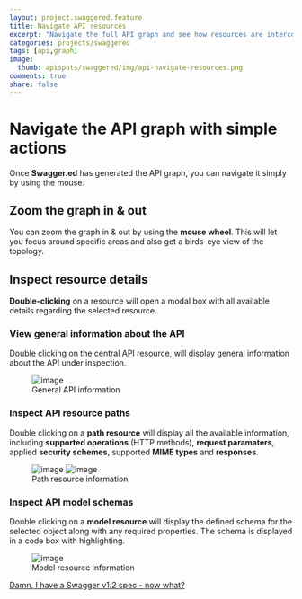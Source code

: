 ```yaml
---
layout: project.swaggered.feature
title: Navigate API resources
excerpt: "Navigate the full API graph and see how resources are interconnected."
categories: projects/swaggered
tags: [api,graph]
image:
  thumb: apispots/swaggered/img/api-navigate-resources.png
comments: true
share: false
---
```


# Navigate the API graph with simple actions

Once **Swagger.ed** has generated the API graph, you can navigate it simply by using the mouse.  

## Zoom the graph in & out 

You can zoom the graph in & out by using the **mouse wheel**.  This will let you focus around specific areas and
also get a birds-eye view of the topology.

## Inspect resource details

**Double-clicking** on a resource will open a modal box with all available details regarding
the selected resource.

### View general information about the API

Double clicking on the central API resource, will display general information about the API under inspection.

<figure>
	<img src="{{ site.url }}/assets/apispots/swaggered/img/api-general-info.png" alt="image">
	<figcaption>General API information</figcaption>
</figure>  

### Inspect API resource paths

Double clicking on a **path resource** will display all the available information, including **supported operations** 
(HTTP methods), **request paramaters**, applied **security schemes**, supported **MIME types** and **responses**.

<figure class='half'>
	<img src="{{ site.url }}/assets/apispots/swaggered/img/api-path-info-1.png" alt="image">
	<img src="{{ site.url }}/assets/apispots/swaggered/img/api-path-info-2.png" alt="image">
	<figcaption>Path resource information</figcaption>
</figure>

### Inspect API model schemas

Double clicking on a **model resource** will display the defined schema for the selected object along with 
any required properties.  The schema is displayed in a code box with highlighting.

<figure>
	<img src="{{ site.url }}/assets/apispots/swaggered/img/api-model-info.png" alt="image">
	<figcaption>Model resource information</figcaption>
</figure>

<div markdown="0"  class="text-center"><a href="{{ site.url }}/apispots/swaggered/swagger-versions-support/" class="btn">Damn, I have a Swagger v1.2 spec - now what?</a></div>
